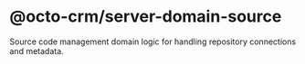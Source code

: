 # @octo-crm/server-domain-source
Source code management domain logic for handling repository connections and metadata.
